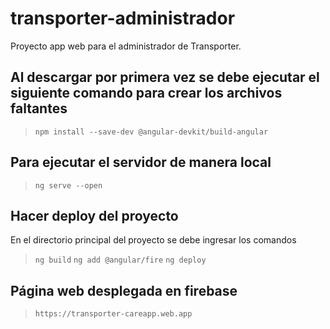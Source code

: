 # transporter-administrador
Proyecto app web para el administrador de Transporter.

## Al descargar por primera vez se debe ejecutar el siguiente comando para crear los archivos faltantes 
> `npm install --save-dev @angular-devkit/build-angular`

## Para ejecutar el servidor de manera local
> `ng serve --open`

## Hacer deploy del proyecto
En el directorio principal del proyecto se debe ingresar los comandos
> `ng build`
> `ng add @angular/fire`
> `ng deploy`

## Página web desplegada en firebase
> `https://transporter-careapp.web.app`
